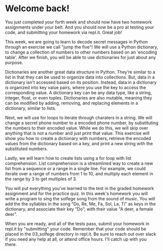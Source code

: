# Welcome back!

You just completed your forth week and should now have two homework assignments under your belt. And you should now be a pro at testing your code, and submitting your homework via repl.it. Great job!

This week, we are going to learn to decode secret messages in Python through an exercise we call "jump the five"! We will use a Python dictionary, to change a collection of numbers to other numbers based on an 'encoding table'. After we finish, you will be able to use dictionaries for just about any purpose.  

Dictionaries are another great data structure in Python. They’re similar to a list in that they can be used to organize data into collections. But, data in a dictionary isn't accessed based on its position. Instead, data in a dictionary is organized into key value pairs, where you use the key to access the corresponding value. A dictionary key can be any data type, like a string, integer, float, or even tuples. Dictionaries are also mutable, meaning they can be modified by adding, removing, and replacing elements in a dictionary, similar to lists. 

Next, we will use for loops to iterate through charaters in a string. We will change a secret phone number to a encoded phone number, by substituting the numbers to their encoded value. While we do this, we will skip over anything that is not a number and just print that value. This exercise will show you how to create a dictionary with numbers, retrieve the encoded values from the dictionary based on a key, and print a new string with the substituted numbers.

Lastly, we will learn how to create lists using a for loop with list comprehension. List comprehension is a streamlined way to create a new list from a sequence or a range in a single line. For example, we could iterate over a range of numbers from 1 to 10, and multiply each element in the range by 3 to get multiples of 3.

You will put everything you've learned to the test in the graded homework assignment and for the practice quiz. In this week's homework you will write a program to sing the solfege song from the sound of music. You will add the the syllables in the song "Do, Re, Me, Fa, Sol, La, Ti" as keys in the dictionary, and associate their key  "Do", with their value "A deer, a female deer".

 When you are ready, and all of the tests pass, submit your homework in repl.it by "submitting" your code. Remember that your code should be placed in the 03_solfege directory in repl.it. Be sure to reach out over slack if you need any help at all, or attend office hours. I'll catch up with you there.